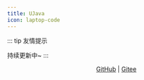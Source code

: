 ```yaml
---
title: UJava
icon: laptop-code
---
```


::: tip 友情提示

持续更新中~
:::

<div align="center">


[GitHub](https://github.com/yangchunjian/ujava) | [Gitee](https://gitee.com/yangchunjian/ujava)

</div>



